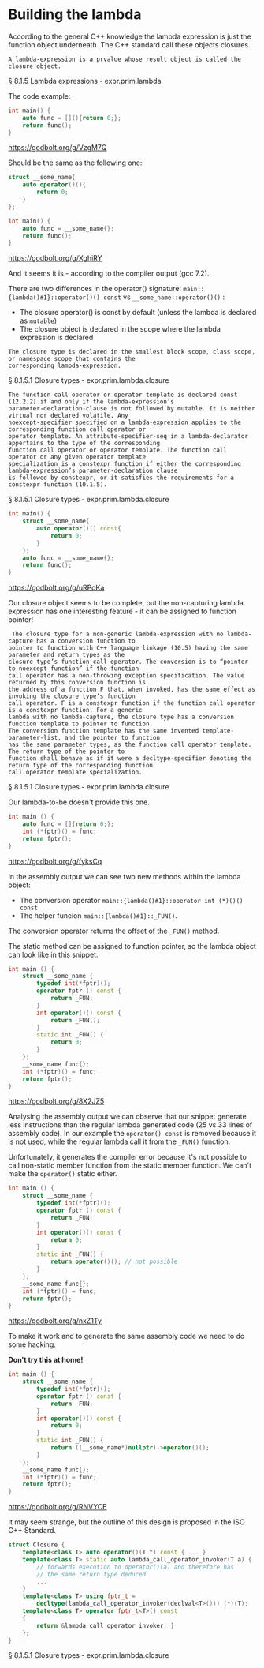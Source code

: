 # Building the lambda

According to the general C++ knowledge the lambda expression is just the function object underneath.
The C++ standard call these objects closures.

```
A lambda-expression is a prvalue whose result object is called the closure object.
``` 
§ 8.1.5 Lambda expressions - expr.prim.lambda

The code example:
```cpp
int main() {
    auto func = [](){return 0;};
    return func();
}
``` 
https://godbolt.org/g/VzgM7Q

Should be the same as the following one:
```cpp
struct __some_name{
    auto operator()(){
        return 0;
    }
};

int main() {
    auto func = __some_name{};
    return func();
}
```
https://godbolt.org/g/XghiRY

And it seems it is - according to the compiler output (gcc 7.2).

There are two differences in the operator() signature: `main::{lambda()#1}::operator()() const` vs `__some_name::operator()()` :

 - The closure operator() is const by default (unless the lambda is declared as `mutable`)
 - The closure object is declared in the scope where the lambda expression is declared

```
The closure type is declared in the smallest block scope, class scope, or namespace scope that contains the
corresponding lambda-expression.
``` 
§ 8.1.5.1 Closure types - expr.prim.lambda.closure

```
The function call operator or operator template is declared const (12.2.2) if and only if the lambda-expression’s
parameter-declaration-clause is not followed by mutable. It is neither virtual nor declared volatile. Any
noexcept-specifier specified on a lambda-expression applies to the corresponding function call operator or
operator template. An attribute-specifier-seq in a lambda-declarator appertains to the type of the corresponding
function call operator or operator template. The function call operator or any given operator template
specialization is a constexpr function if either the corresponding lambda-expression’s parameter-declaration clause
is followed by constexpr, or it satisfies the requirements for a constexpr function (10.1.5).
``` 
§ 8.1.5.1 Closure types - expr.prim.lambda.closure

```cpp
int main() {
    struct __some_name{
        auto operator()() const{
            return 0;
        }
    };
    auto func = __some_name{};
    return func();
}
```
https://godbolt.org/g/uRPoKa

Our closure object seems to be complete, but the non-capturing lambda expression has one interesting feature - it can be assigned to function pointer!

```
 The closure type for a non-generic lambda-expression with no lambda-capture has a conversion function to
pointer to function with C++ language linkage (10.5) having the same parameter and return types as the
closure type’s function call operator. The conversion is to “pointer to noexcept function” if the function
call operator has a non-throwing exception specification. The value returned by this conversion function is
the address of a function F that, when invoked, has the same effect as invoking the closure type’s function
call operator. F is a constexpr function if the function call operator is a constexpr function. For a generic
lambda with no lambda-capture, the closure type has a conversion function template to pointer to function.
The conversion function template has the same invented template-parameter-list, and the pointer to function
has the same parameter types, as the function call operator template. The return type of the pointer to
function shall behave as if it were a decltype-specifier denoting the return type of the corresponding function
call operator template specialization.
``` 
§ 8.1.5.1 Closure types - expr.prim.lambda.closure

Our lambda-to-be doesn't provide this one.

```cpp
int main () {
    auto func = []{return 0;};
    int (*fptr)() = func;    
    return fptr();
}
```
https://godbolt.org/g/fyksCq

In the assembly output we can see two new methods within the lambda object: 
- The conversion operator `main::{lambda()#1}::operator int (*)()() const`
- The helper funcion `main::{lambda()#1}::_FUN()`.

The conversion operator returns the offset of the `_FUN()` method.

The static method can be assigned to function pointer, so the lambda object can look like in this snippet.
```cpp
int main () {
    struct __some_name {
        typedef int(*fptr)();
        operator fptr () const {
            return _FUN;
        }
        int operator()() const {
            return _FUN();
        }
        static int _FUN() {
            return 0;
        }
    };
    __some_name func{};
    int (*fptr)() = func;
    return fptr();
}
```
https://godbolt.org/g/8X2JZ5

Analysing the assembly output we can observe that our snippet generate less instructions than the regular lambda generated code (25 vs 33 lines of assembly code). In our example the `operator() const` is removed because it is not used, while the regular lambda call it from the `_FUN()` function.

Unfortunately, it generates the compiler error because it's not possible to call non-static member function from the static member function.
We can't make the `operator()` static either.

```cpp
int main () {
    struct __some_name {
        typedef int(*fptr)();
        operator fptr () const {
            return _FUN;
        }
        int operator()() const {
            return 0;
        }
        static int _FUN() {
            return operator()(); // not possible
        }
    };
    __some_name func{};
    int (*fptr)() = func;
    return fptr();
}
```
https://godbolt.org/g/nxZ1Ty

To make it work and to generate the same assembly code we need to do some hacking.

**Don't try this at home!**

```cpp
int main () {
    struct __some_name {
        typedef int(*fptr)();
        operator fptr () const {
            return _FUN;
        }
        int operator()() const {
            return 0;
        }
        static int _FUN() {
            return ((__some_name*)nullptr)->operator()();
        }
    };
    __some_name func{};
    int (*fptr)() = func;
    return fptr();
}
```
https://godbolt.org/g/RNVYCE

It may seem strange, but the outline of this design is proposed in the ISO C++ Standard.
```cpp
struct Closure {
    template<class T> auto operator()(T t) const { ... }
    template<class T> static auto lambda_call_operator_invoker(T a) {
        // forwards execution to operator()(a) and therefore has
        // the same return type deduced
        ...
    }
    template<class T> using fptr_t =
        decltype(lambda_call_operator_invoker(declval<T>())) (*)(T);
    template<class T> operator fptr_t<T>() const
    { 
        return &lambda_call_operator_invoker; }
    };
}
``` 
§ 8.1.5.1 Closure types - expr.prim.lambda.closure

